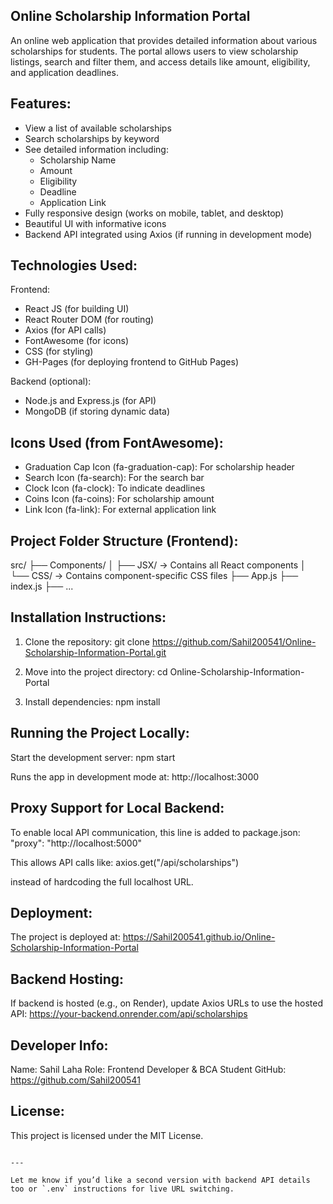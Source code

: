 Online Scholarship Information Portal
-------------------------------------

An online web application that provides detailed information about various scholarships for students. The portal allows users to view scholarship listings, search and filter them, and access details like amount, eligibility, and application deadlines.

Features:
---------
- View a list of available scholarships
- Search scholarships by keyword
- See detailed information including:
    - Scholarship Name
    - Amount
    - Eligibility
    - Deadline
    - Application Link
- Fully responsive design (works on mobile, tablet, and desktop)
- Beautiful UI with informative icons
- Backend API integrated using Axios (if running in development mode)

Technologies Used:
------------------
Frontend:
- React JS (for building UI)
- React Router DOM (for routing)
- Axios (for API calls)
- FontAwesome (for icons)
- CSS (for styling)
- GH-Pages (for deploying frontend to GitHub Pages)

Backend (optional):
- Node.js and Express.js (for API)
- MongoDB (if storing dynamic data)

Icons Used (from FontAwesome):
------------------------------
- Graduation Cap Icon (fa-graduation-cap): For scholarship header
- Search Icon (fa-search): For the search bar
- Clock Icon (fa-clock): To indicate deadlines
- Coins Icon (fa-coins): For scholarship amount
- Link Icon (fa-link): For external application link

Project Folder Structure (Frontend):
------------------------------------
src/
├── Components/
│   ├── JSX/         -> Contains all React components
│   └── CSS/         -> Contains component-specific CSS files
├── App.js
├── index.js
├── ...

Installation Instructions:
--------------------------
1. Clone the repository:
   git clone https://github.com/Sahil200541/Online-Scholarship-Information-Portal.git

2. Move into the project directory:
   cd Online-Scholarship-Information-Portal

3. Install dependencies:
   npm install

Running the Project Locally:
----------------------------
Start the development server:
   npm start

Runs the app in development mode at:
   http://localhost:3000

Proxy Support for Local Backend:
--------------------------------
To enable local API communication, this line is added to package.json:
   "proxy": "http://localhost:5000"

This allows API calls like:
   axios.get("/api/scholarships")

instead of hardcoding the full localhost URL.

Deployment:
-----------
The project is deployed at:
https://Sahil200541.github.io/Online-Scholarship-Information-Portal

Backend Hosting:
----------------
If backend is hosted (e.g., on Render), update Axios URLs to use the hosted API:
   https://your-backend.onrender.com/api/scholarships

Developer Info:
---------------
Name: Sahil Laha
Role: Frontend Developer & BCA Student
GitHub: https://github.com/Sahil200541

License:
--------
This project is licensed under the MIT License.
```

---

Let me know if you’d like a second version with backend API details too or `.env` instructions for live URL switching.
